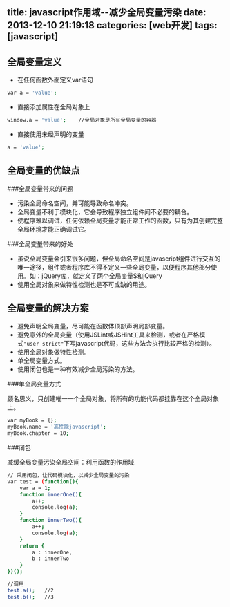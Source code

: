 title: javascript作用域--减少全局变量污染
date: 2013-12-10 21:19:18
categories: [web开发]
tags: [javascript]
---

全局变量定义
----------------------

* 在任何函数外面定义var语句

```sh
var a = 'value';
```

* 直接添加属性在全局对象上

```sh
window.a = 'value';    //全局对象是所有全局变量的容器
```
<!--more-->
* 直接使用未经声明的变量

```sh
a = 'value';
```

全局变量的优缺点
-------------------

###全局变量带来的问题

* 污染全局命名空间，并可能导致命名冲突。
* 全局变量不利于模块化，它会导致程序独立组件间不必要的耦合。
* 使程序难以调试，任何依赖全局变量才能正常工作的函数，只有为其创建完整全局环境才能正确调试它。

###全局变量带来的好处

* 虽说全局变量会引来很多问题，但全局命名空间是javascript组件进行交互的唯一途径，组件或者程序库不得不定义一些全局变量，以便程序其他部分使用。如：jQuery库，就定义了两个全局变量$和jQuery
* 使用全局对象来做特性检测也是不可或缺的用途。

全局变量的解决方案
-------------------

* 避免声明全局变量，尽可能在函数体顶部声明局部变量。
* 避免意外的全局变量（使用JSLint或JSHint工具来检测，或者在严格模式`"user strict"`下写javascript代码，这些方法会执行比较严格的检测）。
* 使用全局对象做特性检测。
* 单全局变量方式。
* 使用闭包也是一种有效减少全局污染的方法。

###单全局变量方式

顾名思义，只创建唯一一个全局对象，将所有的功能代码都挂靠在这个全局对象上。
```sh
var myBook = {};
myBook.name = '高性能javascript';
myBook.chapter = 10;

```

###闭包

减缓全局变量污染全局空间：利用函数的作用域

```sh
// 采用闭包，让代码模块化，以减少全局变量的污染
var test = (function(){
    var a = 1;
    function innerOne(){
        a++;
        console.log(a);
    }
    function innerTwo(){
        a++;
        console.log(a);
    }
    return {
        a : innerOne,
        b : innerTwo
    }
})();

//调用
test.a();   //2
test.b();   //3
```




